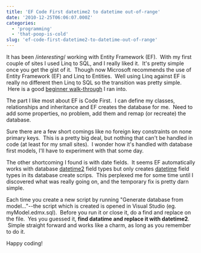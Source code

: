 ```yaml
---
title: 'EF Code First datetime2 to datetime out-of-range'
date: '2010-12-25T06:06:07.000Z'
categories:
  - 'programming'
  - 'that-poop-is-cold'
slug: 'ef-code-first-datetime2-to-datetime-out-of-range'
---
```


It has been /_interesting_/ working with Entity Framework (EF).  With my first couple of sites I used Linq to SQL, and I really liked it.  It's pretty simple once you get the gist of it.  Though now Microsoft recommends the use of Entity Framework (EF) and Linq to Entities.  Well using Linq against EF is really no different then Linq to SQL so the transition was pretty simple.  Here is a good [beginner walk-through](http://naspinski.net/post/Getting-started-with-Linq-To-Entities.aspx) I ran into.

The part I like most about EF is Code First.  I can define my classes, relationships and inheritance and EF creates the database for me.  Need to add some properties, no problem, add them and remap (or recreate) the database.

Sure there are a few short comings like no foreign key constraints on none primary keys.  This is a pretty big deal, but nothing that can't be handled in code (at least for my small sites).  I wonder how it's handled with database first models, I'll have to experiment with that some day.

The other shortcoming I found is with date fields.  It seems EF automatically works with database [datetime2](http://technet.microsoft.com/en-us/library/bb677335.aspx) field types but only creates [datetime](http://msdn.microsoft.com/en-us/library/ms187819.aspx) field types in its database create scrips.  This perplexed me for some time until I discovered what was really going on, and the temporary fix is pretty darn simple.

Each time you create a new script by running "Generate database from model..."--the script which is created is opened in Visual Studio (eg. myModel.edmx.sql).  Before you run it or close it, do a find and replace on the file.  Yes you guessed it, **find datatime and replace it with datetime2**.  Simple straight forward and works like a charm, as long as you remember to do it.

Happy coding!
